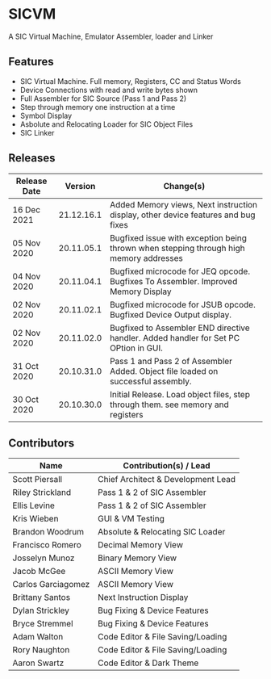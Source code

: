 # SICVM
A SIC Virtual Machine, Emulator Assembler, loader and Linker


## Features

* SIC Virtual Machine. Full memory, Registers, CC and Status Words
* Device Connections with read and write bytes shown
* Full Assembler for SIC Source (Pass 1 and Pass 2)
* Step through memory one instruction at a time
* Symbol Display
* Asbolute and Relocating Loader for SIC Object Files
* SIC Linker


## Releases

Release Date	|	Version		| Change(s)
--------------------|-----------------------|------------------------------------------------------------------------------------
16 Dec 2021 |	21.12.16.1	|	Added Memory views, Next instruction display, other device features and bug fixes
05 Nov 2020	|	20.11.05.1	|  Bugfixed issue with exception being thrown when stepping through high memory addresses
04 Nov 2020	|	20.11.04.1	|  Bugfixed microcode for JEQ opcode. Bugfixes To Assembler. Improved Memory Display
02 Nov 2020	|	20.11.02.1	|  Bugfixed microcode for JSUB opcode. Bugfixed Device Output display.
02 Nov 2020	|	20.11.02.0	|  Bugfixed to Assembler END directive handler. Added handler for Set PC OPtion in GUI.
31 Oct 2020	|	20.10.31.0	|  Pass 1 and Pass 2 of Assembler Added. Object file loaded on successful assembly.
30 Oct 2020	|	20.10.30.0	|	Initial Release. Load object files, step through them. see memory and registers

## Contributors
Name             | Contribution(s) / Lead 
--------------   | ---------------------------------------------
Scott Piersall   | Chief Architect & Development Lead
Riley Strickland | Pass 1 & 2 of SIC Assembler
Ellis Levine     | Pass 1 & 2 of SIC Assembler
Kris Wieben      | GUI & VM Testing
Brandon Woodrum | Absolute & Relocating SIC Loader
Francisco Romero | Decimal Memory View
Josselyn Munoz | Binary Memory View
Jacob McGee | ASCII Memory View
Carlos Garciagomez | ASCII Memory View
Brittany Santos | Next Instruction Display
Dylan Strickley | Bug Fixing & Device Features
Bryce Stremmel | Bug Fixing & Device Features
Adam Walton | Code Editor & File Saving/Loading
Rory Naughton | Code Editor & File Saving/Loading
Aaron Swartz | Code Editor & Dark Theme

